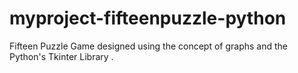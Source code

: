 # myproject-fifteenpuzzle-python
Fifteen Puzzle Game designed using the concept of graphs and the Python's Tkinter Library .
